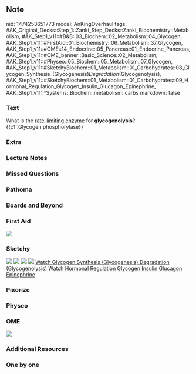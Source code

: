 ## Note
nid: 1474253651773
model: AnKingOverhaul
tags: #AK_Original_Decks::Step_1::Zanki_Step_Decks::Zanki_Biochemistry::Metabolism, #AK_Step1_v11::#B&B::03_Biochem::02_Metabolism::04_Glycogen, #AK_Step1_v11::#FirstAid::01_Biochemistry::06_Metabolism::37_Glycogen, #AK_Step1_v11::#OME::14_Endocrine::05_Pancreas::01_Endocrine_Pancreas, #AK_Step1_v11::#OME_banner::Basic_Science::02_Metabolism, #AK_Step1_v11::#Physeo::05_Biochem::05_Metabolism::07_Glycogen, #AK_Step1_v11::#SketchyBiochem::01_Metabolism::01_Carbohydrates::08_Glycogen_Synthesis_(Glycogenesis)_Degradation_(Glycogenolysis), #AK_Step1_v11::#SketchyBiochem::01_Metabolism::01_Carbohydrates::09_Hormonal_Regulation_Glycogen_Insulin_Glucagon_Epinephrine, #AK_Step1_v11::^Systems::Biochem::metabolism::carbs
markdown: false

### Text
<div>
  What is the <u>rate-limiting enzyme</u> for
  <b>glycogenolysis</b>?
</div>
<div>
  {{c1::Glycogen phosphorylase}}
</div>

### Extra


### Lecture Notes


### Missed Questions


### Pathoma


### Boards and Beyond


### First Aid
<img src="tmpWxObxH.png">

### Sketchy
<img src="Screen%20Shot%202021-01-07%20at%2014.59.49.jpg">
<img src="Screen%20Shot%202021-01-07%20at%2014.59.58.jpg">
<img src="Screen%20Shot%202021-01-07%20at%2015.02.36.jpg">
<img src="Screen%20Shot%202021-01-07%20at%2015.02.50.jpg"> <a href=
"https://dashboard.sketchy.com/study/medical/courses/medical-biochemistry/units/medical-biochemistry-metabolism/videos/medical-biochemistry-metabolism-carbohydrates-glycogen-synthesis-glycogenesis-and-degradation-glycogenolysis?utm_source=anki&utm_medium=partnership&utm_campaign=february_update&utm_content=medical">
Watch Glycogen Synthesis (Glycogenesis) Degradation
(Glycogenolysis)</a> <a href=
"https://dashboard.sketchy.com/study/medical/courses/medical-biochemistry/units/medical-biochemistry-metabolism/videos/medical-biochemistry-metabolism-carbohydrates-glycogen-synthesis-glycogenesis-and-degradation-glycogenolysis?utm_source=anki&utm_medium=partnership&utm_campaign=february_update&utm_content=medical">
Watch Hormonal Regulation Glycogen Insulin Glucagon Epinephrine</a>

### Pixorize


### Physeo


### OME
<div class="ome-widget">
  <a href=
  "https://onlinemeded.org/spa/metabolism?ref=anki"><img src=
  "_OME_AnkiFlashcards_Topic_2.png"></a>
</div>

### Additional Resources


### One by one

